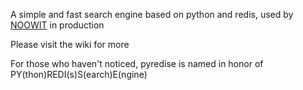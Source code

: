 <p>A simple and fast search engine based on python and redis, used by <a href="http://www.noowit.com">NOOWIT</a> in production</p>
<p>Please visit the wiki for more</p>
<p>
For those who haven't noticed, pyredise is named in honor of PY(thon)REDI(s)S(earch)E(ngine)
</p>
